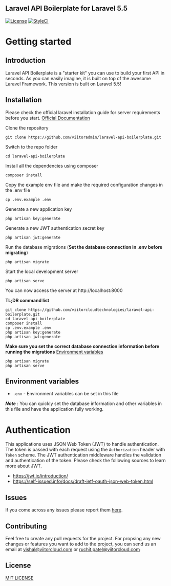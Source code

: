 
## Laravel API Boilerplate for Laravel 5.5
[![License](https://img.shields.io/badge/License-MIT-red.svg)](https://github.com/viitorcloudtechnologies/laravel-api-boilerplate/blob/master/LICENSE)
[![StyleCI](https://styleci.io/repos/30171828/shield?style=plastic)](https://styleci.io/repos/105789824/shield?style=plastic)

# Getting started

## Introduction

Laravel API Boilerplate is a "starter kit" you can use to build your first API in seconds. As you can easily imagine, it is built on top of the awesome Laravel Framework. This version is built on Laravel 5.5!

## Installation

Please check the official laravel installation guide for server requirements before you start. [Official Documentation](https://laravel.com/docs/5.5/installation#installation)


Clone the repository

    git clone https://github.com/viitoradmin/laravel-api-boilerplate.git

Switch to the repo folder

    cd laravel-api-boilerplate

Install all the dependencies using composer

    composer install

Copy the example env file and make the required configuration changes in the .env file

    cp .env.example .env

Generate a new application key

    php artisan key:generate

Generate a new JWT authentication secret key

    php artisan jwt:generate

Run the database migrations (**Set the database connection in .env before migrating**)

    php artisan migrate

Start the local development server

    php artisan serve

You can now access the server at http://localhost:8000

**TL;DR command list**

    git clone https://github.com/viitorcloudtechnologies/laravel-api-boilerplate.git
    cd laravel-api-boilerplate
    composer install
    cp .env.example .env
    php artisan key:generate
    php artisan jwt:generate

**Make sure you set the correct database connection information before running the migrations** [Environment variables](#environment-variables)

    php artisan migrate
    php artisan serve

## Environment variables

- `.env` - Environment variables can be set in this file

***Note*** : You can quickly set the database information and other variables in this file and have the application fully working.

# Authentication

This applications uses JSON Web Token (JWT) to handle authentication. The token is passed with each request using the `Authorization` header with `Token` scheme. The JWT authentication middleware handles the validation and authentication of the token. Please check the following sources to learn more about JWT.

- https://jwt.io/introduction/
- https://self-issued.info/docs/draft-ietf-oauth-json-web-token.html

## Issues

If you come across any issues please report them [here](https://github.com/viitoradmin/laravel-vue-spa-boilerplate/issues).

## Contributing
Feel free to create any pull requests for the project. For propsing any new changes or features you want to add to the project, you can send us an email at vishal@viitorcloud.com or ruchit.patel@viitorcloud.com

## License

[MIT LICENSE](https://github.com/viitorcloudtechnologies/laravel-api-boilerplate/blob/master/LICENSE)


